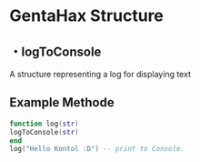 # GentaHax Structure

## ・logToConsole

A structure representing a log for displaying text
## Example Methode
```lua
function log(str)
logToConsole(str)
end
log("Hello Kontol :D") -- print to Console.

